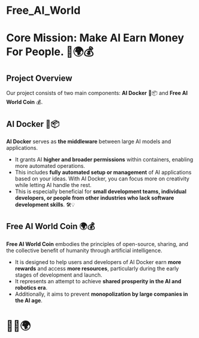 # Free_AI_World
# Core Mission: **Make AI Earn Money For People.** 🤖🌍💰

## Project Overview

Our project consists of two main components: **AI Docker** 🐬📦 and **Free AI World Coin** 💰.

## AI Docker 🐬📦

**AI Docker** serves as **the middleware** between large AI models and applications. 

- It grants AI **higher and broader permissions** within containers, enabling more automated operations.
- This includes **fully automated setup or management** of AI applications based on your ideas. With AI Docker, you can focus more on creativity while letting AI handle the rest.
- This is especially beneficial for **small development teams, individual developers, or people from other industries who lack software development skills**. 🛠️💡

## Free AI World Coin 🌍💰

**Free AI World Coin** embodies the principles of open-source, sharing, and the collective benefit of humanity through artificial intelligence. 

- It is designed to help users and developers of AI Docker earn **more rewards** and access **more resources**, particularly during the early stages of development and launch.
- It represents an attempt to achieve **shared prosperity in the AI and robotics era**.
- Additionally, it aims to prevent **monopolization by large companies in the AI age**.
# 🤖🤝🌍
